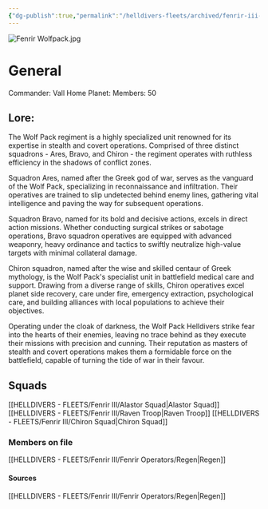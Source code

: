 ```yaml
---
{"dg-publish":true,"permalink":"/helldivers-fleets/archived/fenrir-iii-wolf-pack-archived-version/","noteIcon":"","created":"2024-04-13T17:27:16.433+02:00","updated":"2024-06-06T23:15:16.721+02:00"}
---
```


![Fenrir Wolfpack.jpg](/img/user/z%20Images/Fenrir%20Wolfpack.jpg)
# General
Commander: Vall
Home Planet:
Members: 50

## Lore:
The Wolf Pack regiment is a highly specialized unit renowned for its expertise in stealth and covert operations. Comprised of three distinct squadrons - Ares, Bravo, and Chiron - the regiment operates with ruthless efficiency in the shadows of conflict zones.

Squadron Ares, named after the Greek god of war, serves as the vanguard of the Wolf Pack, specializing in reconnaissance and infiltration. Their operatives are trained to slip undetected behind enemy lines, gathering vital intelligence and paving the way for subsequent operations.

Squadron Bravo, named for its bold and decisive actions, excels in direct action missions. Whether conducting surgical strikes or sabotage operations, Bravo squadron operatives are equipped with advanced weaponry, heavy ordinance and tactics to swiftly neutralize high-value targets with minimal collateral damage.

Chiron squadron, named after the wise and skilled centaur of Greek mythology, is the Wolf Pack's specialist unit in battlefield medical care and support. Drawing from a diverse range of skills, Chiron operatives excel planet side recovery, care under fire, emergency extraction, psychological care, and building alliances with local populations to achieve their objectives.

Operating under the cloak of darkness, the Wolf Pack Helldivers strike fear into the hearts of their enemies, leaving no trace behind as they execute their missions with precision and cunning. Their reputation as masters of stealth and covert operations makes them a formidable force on the battlefield, capable of turning the tide of war in their favour.

## Squads
[[HELLDIVERS - FLEETS/Fenrir III/Alastor Squad\|Alastor Squad]]
[[HELLDIVERS - FLEETS/Fenrir III/Raven Troop\|Raven Troop]]
[[HELLDIVERS - FLEETS/Fenrir III/Chiron Squad\|Chiron Squad]]

### Members on file
[[HELLDIVERS - FLEETS/Fenrir III/Fenrir Operators/Regen\|Regen]]

#### Sources
[[HELLDIVERS - FLEETS/Fenrir III/Fenrir Operators/Regen\|Regen]]